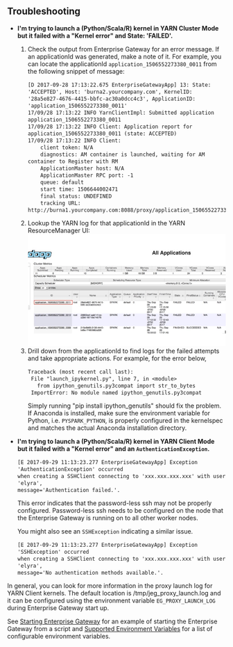 ## Troubleshooting

- **I'm trying to launch a (Python/Scala/R) kernel in YARN Cluster Mode but it failed with 
a "Kernel error" and State: 'FAILED'.**

    1. Check the output from Enterprise Gateway for an error message.  If an applicationId was 
    generated, make a note of it.  For example, you can locate the applicationId 
    `application_1506552273380_0011` from the following snippet of message:
        ```
        [D 2017-09-28 17:13:22.675 EnterpriseGatewayApp] 13: State: 'ACCEPTED', Host: 'burna2.yourcompany.com', KernelID: '28a5e827-4676-4415-bbfc-ac30a0dcc4c3', ApplicationID: 'application_1506552273380_0011'
        17/09/28 17:13:22 INFO YarnClientImpl: Submitted application application_1506552273380_0011
        17/09/28 17:13:22 INFO Client: Application report for application_1506552273380_0011 (state: ACCEPTED)
        17/09/28 17:13:22 INFO Client: 
            client token: N/A
            diagnostics: AM container is launched, waiting for AM container to Register with RM
            ApplicationMaster host: N/A
            ApplicationMaster RPC port: -1
            queue: default
            start time: 1506644002471
            final status: UNDEFINED
            tracking URL: http://burna1.yourcompany.com:8088/proxy/application_1506552273380_0011/
        ```
    2. Lookup the YARN log for that applicationId in the YARN ResourceManager UI: ![YARN ResourceManager UI](images/yarnui.jpg)
    3. Drill down from the applicationId to find logs for the failed attempts and take appropriate
     actions. For example, for the error below, 
        ```
        Traceback (most recent call last):
         File "launch_ipykernel.py", line 7, in <module>
           from ipython_genutils.py3compat import str_to_bytes
         ImportError: No module named ipython_genutils.py3compat
        ```
        Simply running "pip install ipython_genutils" should fix the problem.  If Anaconda is 
        installed, make sure the environment variable for Python, i.e. `PYSPARK_PYTHON`, is 
        properly configured in the kernelspec and matches the actual Anaconda installation 
        directory.   



- **I'm trying to launch a (Python/Scala/R) kernel in YARN Client Mode but it failed with 
a "Kernel error" and an `AuthenticationException`.**
    ```
    [E 2017-09-29 11:13:23.277 EnterpriseGatewayApp] Exception 'AuthenticationException' occurred 
    when creating a SSHClient connecting to 'xxx.xxx.xxx.xxx' with user 'elyra', 
    message='Authentication failed.'.
    ```
    
    This error indicates that the password-less ssh may not be properly configured.  Password-less 
    ssh needs to be configured on the node that the Enterprise Gateway is running on to all other 
    worker nodes.
    
    You might also see an `SSHException` indicating a similar issue.
    ```
    [E 2017-09-29 11:13:23.277 EnterpriseGatewayApp] Exception 'SSHException' occurred 
    when creating a SSHClient connecting to 'xxx.xxx.xxx.xxx' with user 'elyra', 
    message='No authentication methods available.'.
    ```


 In general, you can look for more information in the proxy launch log for YARN Client 
 kernels.  The default location is /tmp/jeg_proxy_launch.log and it can be configured 
 using the environment variable `EG_PROXY_LAUNCH_LOG` during Enterprise Gateway start up. 
 
 See [Starting Enterprise Gateway](getting-started.html#starting-enterprise-gateway) for an 
 example of starting the Enterprise Gateway from a script and 
 [Supported Environment Variables](config-options.html#supported-environment-variables) 
 for a list of configurable environment variables.   




